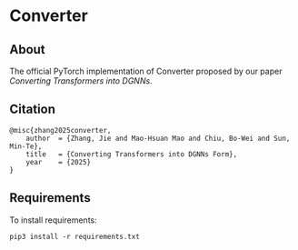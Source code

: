 # Converter

## About
The official PyTorch implementation of Converter proposed by our paper *Converting Transformers into DGNNs*.

## Citation
```
@misc{zhang2025converter,
    author  = {Zhang, Jie and Mao-Hsuan Mao and Chiu, Bo-Wei and Sun, Min-Te},
    title   = {Converting Transformers into DGNNs Form},
    year    = {2025}
}
```

## Requirements
To install requirements:
```console
pip3 install -r requirements.txt
```
